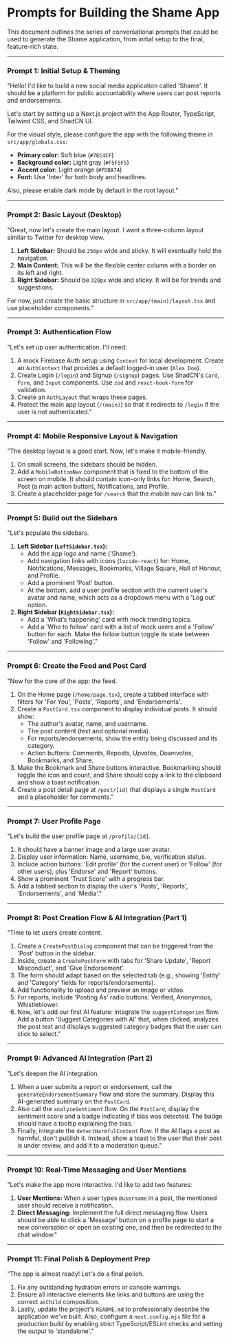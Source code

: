 # Prompts for Building the Shame App

This document outlines the series of conversational prompts that could be used to generate the Shame application, from initial setup to the final, feature-rich state.

---

### Prompt 1: Initial Setup & Theming

"Hello! I'd like to build a new social media application called 'Shame'. It should be a platform for public accountability where users can post reports and endorsements.

Let's start by setting up a Next.js project with the App Router, TypeScript, Tailwind CSS, and ShadCN UI.

For the visual style, please configure the app with the following theme in `src/app/globals.css`:
-   **Primary color:** Soft blue (`#7EC4CF`)
-   **Background color:** Light gray (`#F5F5F5`)
-   **Accent color:** Light orange (`#FDBA74`)
-   **Font:** Use 'Inter' for both body and headlines.

Also, please enable dark mode by default in the root layout."

---

### Prompt 2: Basic Layout (Desktop)

"Great, now let's create the main layout. I want a three-column layout similar to Twitter for desktop view.
1.  **Left Sidebar:** Should be `256px` wide and sticky. It will eventually hold the navigation.
2.  **Main Content:** This will be the flexible center column with a border on its left and right.
3.  **Right Sidebar:** Should be `320px` wide and sticky. It will be for trends and suggestions.

For now, just create the basic structure in `src/app/(main)/layout.tsx` and use placeholder components."

---

### Prompt 3: Authentication Flow
 
"Let's set up user authentication. I'll need:
1.  A mock Firebase Auth setup using `Context` for local development. Create an `AuthContext` that provides a default logged-in user (`Alex Doe`).
2.  Create Login (`/login`) and Signup (`/signup`) pages. Use ShadCN's `Card`, `Form`, and `Input` components. Use `zod` and `react-hook-form` for validation.
3.  Create an `AuthLayout` that wraps these pages.
4.  Protect the main app layout (`/(main)`) so that it redirects to `/login` if the user is not authenticated."

---

### Prompt 4: Mobile Responsive Layout & Navigation
 
"The desktop layout is a good start. Now, let's make it mobile-friendly.
1.  On small screens, the sidebars should be hidden.
2.  Add a `MobileBottomNav` component that is fixed to the bottom of the screen on mobile. It should contain icon-only links for: Home, Search, Post (a main action button), Notifications, and Profile.
3.  Create a placeholder page for `/search` that the mobile nav can link to."

---

### Prompt 5: Build out the Sidebars

"Let's populate the sidebars.
1.  **Left Sidebar (`LeftSidebar.tsx`):**
    *   Add the app logo and name ('Shame').
    *   Add navigation links with icons (`lucide-react`) for: Home, Notifications, Messages, Bookmarks, Village Square, Hall of Honour, and Profile.
    *   Add a prominent 'Post' button.
    *   At the bottom, add a user profile section with the current user's avatar and name, which acts as a dropdown menu with a 'Log out' option.
2.  **Right Sidebar (`RightSidebar.tsx`):**
    *   Add a 'What’s happening' card with mock trending topics.
    *   Add a 'Who to follow' card with a list of mock users and a 'Follow' button for each. Make the follow button toggle its state between 'Follow' and 'Following'."

---

### Prompt 6: Create the Feed and Post Card
 
"Now for the core of the app: the feed.
1.  On the Home page (`/home/page.tsx`), create a tabbed interface with filters for 'For You', 'Posts', 'Reports', and 'Endorsements'.
2.  Create a `PostCard.tsx` component to display individual posts. It should show:
    *   The author's avatar, name, and username.
    *   The post content (text and optional media).
    *   For reports/endorsements, show the entity being discussed and its category.
    *   Action buttons: Comments, Reposts, Upvotes, Downvotes, Bookmarks, and Share.
3.  Make the Bookmark and Share buttons interactive. Bookmarking should toggle the icon and count, and Share should copy a link to the clipboard and show a toast notification.
4.  Create a post detail page at `/post/[id]` that displays a single `PostCard` and a placeholder for comments."

---

### Prompt 7: User Profile Page
 
"Let's build the user profile page at `/profile/[id]`.
1.  It should have a banner image and a large user avatar.
2.  Display user information: Name, username, bio, verification status.
3.  Include action buttons: 'Edit profile' (for the current user) or 'Follow' (for other users), plus 'Endorse' and 'Report' buttons.
4.  Show a prominent 'Trust Score' with a progress bar.
5.  Add a tabbed section to display the user's 'Posts', 'Reports', 'Endorsements', and 'Media'."

---

### Prompt 8: Post Creation Flow & AI Integration (Part 1)
 
"Time to let users create content.
1.  Create a `CreatePostDialog` component that can be triggered from the 'Post' button in the sidebar.
2.  Inside, create a `CreatePostForm` with tabs for 'Share Update', 'Report Misconduct', and 'Give Endorsement'.
3.  The form should adapt based on the selected tab (e.g., showing 'Entity' and 'Category' fields for reports/endorsements).
4.  Add functionality to upload and preview an image or video.
5.  For reports, include 'Posting As' radio buttons: Verified, Anonymous, Whistleblower.
6.  Now, let's add our first AI feature: integrate the `suggestCategories` flow. Add a button 'Suggest Categories with AI' that, when clicked, analyzes the post text and displays suggested category badges that the user can click to select."

---

### Prompt 9: Advanced AI Integration (Part 2)
 
"Let's deepen the AI integration.
1.  When a user submits a report or endorsement, call the `generateEndorsementSummary` flow and store the summary. Display this AI-generated summary on the `PostCard`.
2.  Also call the `analyzeSentiment` flow. On the `PostCard`, display the sentiment score and a badge indicating if bias was detected. The badge should have a tooltip explaining the bias.
3.  Finally, integrate the `detectHarmfulContent` flow. If the AI flags a post as harmful, don't publish it. Instead, show a toast to the user that their post is under review, and add it to a moderation queue."

---

### Prompt 10: Real-Time Messaging and User Mentions

"Let's make the app more interactive. I'd like to add two features:
1. **User Mentions:** When a user types `@username` in a post, the mentioned user should receive a notification.
2. **Direct Messaging:** Implement the full direct messaging flow. Users should be able to click a 'Message' button on a profile page to start a new conversation or open an existing one, and then be redirected to the chat window."

---

### Prompt 11: Final Polish & Deployment Prep
 
"The app is almost ready! Let's do a final polish.
1.  Fix any outstanding hydration errors or console warnings.
2.  Ensure all interactive elements like links and buttons are using the correct `asChild` composition.
3.  Lastly, update the project's `README.md` to professionally describe the application we've built. Also, configure a `next.config.mjs` file for a production build by enabling strict TypeScript/ESLint checks and setting the output to 'standalone'."
